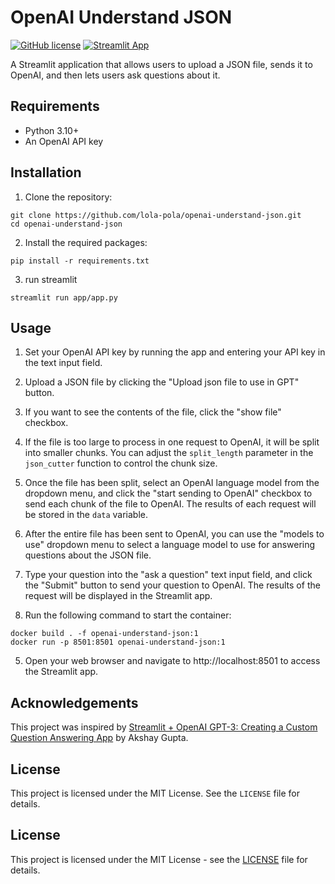 # OpenAI Understand JSON

[![GitHub license](https://img.shields.io/github/license/lola-pola/openai-understand-json.svg)](https://github.com/lola-pola/openai-understand-json/blob/main/LICENSE)
[![Streamlit App](https://static.streamlit.io/badges/streamlit_badge_black_white.svg)](https://share.streamlit.io/lola-pola/openai-understand-json/main/app.py)

A Streamlit application that allows users to upload a JSON file, sends it to OpenAI, and then lets users ask questions about it.

## Requirements

* Python 3.10+
* An OpenAI API key

## Installation

1. Clone the repository:
```
git clone https://github.com/lola-pola/openai-understand-json.git
cd openai-understand-json
```

2. Install the required packages:
```
pip install -r requirements.txt
```

3. run streamlit 
```
streamlit run app/app.py
```



## Usage

1. Set your OpenAI API key by running the app and entering your API key in the text input field.

2. Upload a JSON file by clicking the "Upload json file to use in GPT" button.

3. If you want to see the contents of the file, click the "show file" checkbox.

4. If the file is too large to process in one request to OpenAI, it will be split into smaller chunks. You can adjust the `split_length` parameter in the `json_cutter` function to control the chunk size.

5. Once the file has been split, select an OpenAI language model from the dropdown menu, and click the "start sending to OpenAI" checkbox to send each chunk of the file to OpenAI. The results of each request will be stored in the `data` variable.

6. After the entire file has been sent to OpenAI, you can use the "models to use" dropdown menu to select a language model to use for answering questions about the JSON file.

7. Type your question into the "ask a question" text input field, and click the "Submit" button to send your question to OpenAI. The results of the request will be displayed in the Streamlit app.


4. Run the following command to start the container:
```
docker build . -f openai-understand-json:1
docker run -p 8501:8501 openai-understand-json:1
```

5. Open your web browser and navigate to http://localhost:8501 to access the Streamlit app.

## Acknowledgements

This project was inspired by [Streamlit + OpenAI GPT-3: Creating a Custom Question Answering App](https://towardsdatascience.com/streamlit-openai-gpt-3-creating-a-custom-question-answering-app-1f5b408e57d5) by Akshay Gupta.

## License

This project is licensed under the MIT License. See the `LICENSE` file for details.





## License

This project is licensed under the MIT License - see the [LICENSE](LICENSE) file for details.